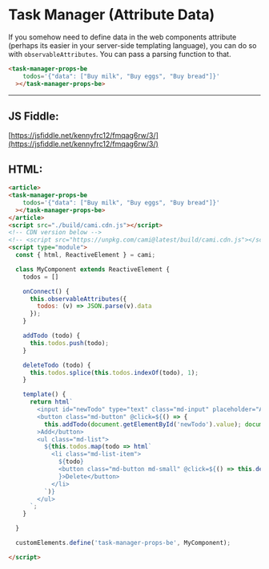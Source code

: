 # Task Manager (Attribute Data)

If you somehow need to define data in the web components attribute (perhaps its easier in your server-side templating language), you can do so with `observableAttributes`. You can pass a parsing function to that.

```html
<task-manager-props-be
    todos='{"data": ["Buy milk", "Buy eggs", "Buy bread"]}'
  ></task-manager-props-be>
```

<hr>

<article>
<task-manager-props-be
    todos='{"data": ["Buy milk", "Buy eggs", "Buy bread"]}'
  ></task-manager-props-be>
</article>
<script src="./build/cami.cdn.js"></script>
<!-- CDN version below -->
<!-- <script src="https://unpkg.com/cami@latest/build/cami.cdn.js"></script> -->
<script type="module">
  const { html, ReactiveElement } = cami;

  class MyComponent extends ReactiveElement {
    todos = []

    onConnect() {
      this.observableAttributes({
        todos: (v) => JSON.parse(v).data
      });
    }

    addTodo (todo) {
      this.todos.push(todo);
    }

    deleteTodo (todo) {
      this.todos.splice(this.todos.indexOf(todo), 1);
    }

    template() {
      return html`
        <input id="newTodo" type="text" class="md-input" placeholder="Add Task" />
        <button class="md-button" @click=${() => {
          this.addTodo(document.getElementById('newTodo').value); document.getElementById('newTodo').value = ''; }}
        >Add</button>
        <ul class="md-list">
          ${this.todos.map(todo => html`
            <li class="md-list-item">
              ${todo}
              <button class="md-button md-small" @click=${() => this.deleteTodo(todo)
              }>Delete</button>
            </li>
          `)}
        </ul>
      `;
    }

  }

  customElements.define('task-manager-props-be', MyComponent);

</script>

## JS Fiddle:

[https://jsfiddle.net/kennyfrc12/fmqag6rw/3/](https://jsfiddle.net/kennyfrc12/fmqag6rw/3/)

## HTML:

```html
<article>
<task-manager-props-be
    todos='{"data": ["Buy milk", "Buy eggs", "Buy bread"]}'
  ></task-manager-props-be>
</article>
<script src="./build/cami.cdn.js"></script>
<!-- CDN version below -->
<!-- <script src="https://unpkg.com/cami@latest/build/cami.cdn.js"></script> -->
<script type="module">
  const { html, ReactiveElement } = cami;

  class MyComponent extends ReactiveElement {
    todos = []

    onConnect() {
      this.observableAttributes({
        todos: (v) => JSON.parse(v).data
      });
    }

    addTodo (todo) {
      this.todos.push(todo);
    }

    deleteTodo (todo) {
      this.todos.splice(this.todos.indexOf(todo), 1);
    }

    template() {
      return html`
        <input id="newTodo" type="text" class="md-input" placeholder="Add Task" />
        <button class="md-button" @click=${() => {
          this.addTodo(document.getElementById('newTodo').value); document.getElementById('newTodo').value = ''; }}
        >Add</button>
        <ul class="md-list">
          ${this.todos.map(todo => html`
            <li class="md-list-item">
              ${todo}
              <button class="md-button md-small" @click=${() => this.deleteTodo(todo)
              }>Delete</button>
            </li>
          `)}
        </ul>
      `;
    }

  }

  customElements.define('task-manager-props-be', MyComponent);

</script>
```
